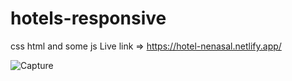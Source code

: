 # hotels-responsive
css html and some js
Live link => https://hotel-nenasal.netlify.app/

![Capture](https://user-images.githubusercontent.com/93679996/171360385-1258fa53-9162-48bf-875f-65887a755d00.JPG)
